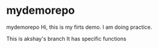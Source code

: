 # mydemorepo
mydemorepo
Hi, this is my firts demo.
I am doing practice.


This is akshay's branch
It has specific functions
